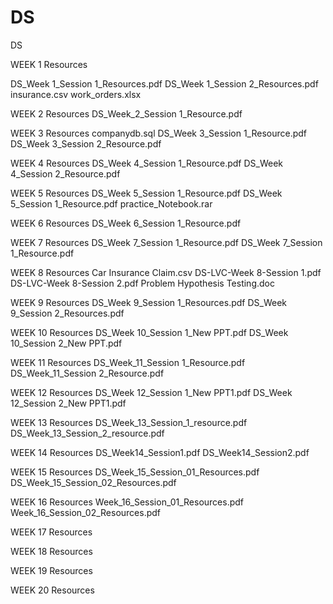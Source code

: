 # DS
DS

WEEK 1 Resources

DS_Week 1_Session 1_Resources.pdf
DS_Week 1_Session 2_Resources.pdf
insurance.csv
work_orders.xlsx

WEEK 2 Resources
DS_Week_2_Session 1_Resource.pdf

WEEK 3 Resources
companydb.sql
DS_Week 3_Session 1_Resource.pdf
DS_Week 3_Session 2_Resource.pdf

WEEK 4 Resources
DS_Week 4_Session 1_Resource.pdf
DS_Week 4_Session 2_Resource.pdf

WEEK 5 Resources
DS_Week 5_Session 1_Resource.pdf
DS_Week 5_Session 1_Resource.pdf
practice_Notebook.rar

WEEK 6 Resources
DS_Week 6_Session 1_Resource.pdf

WEEK 7 Resources
DS_Week 7_Session 1_Resource.pdf
DS_Week 7_Session 1_Resource.pdf

WEEK 8 Resources
Car Insurance Claim.csv
DS-LVC-Week 8-Session 1.pdf
DS-LVC-Week 8-Session 2.pdf
Problem Hypothesis Testing.doc

WEEK 9 Resources
DS_Week 9_Session 1_Resources.pdf
DS_Week 9_Session 2_Resources.pdf

WEEK 10 Resources
DS_Week 10_Session 1_New PPT.pdf
DS_Week 10_Session 2_New PPT.pdf

WEEK 11 Resources
DS_Week_11_Session 1_Resource.pdf
DS_Week_11_Session 2_Resource.pdf

WEEK 12 Resources
DS_Week 12_Session 1_New PPT1.pdf
DS_Week 12_Session 2_New PPT1.pdf

WEEK 13 Resources
DS_Week_13_Session_1_resource.pdf
DS_Week_13_Session_2_resource.pdf

WEEK 14 Resources
DS_Week14_Session1.pdf
DS_Week14_Session2.pdf

WEEK 15 Resources
DS_Week_15_Session_01_Resources.pdf
DS_Week_15_Session_02_Resources.pdf

WEEK 16 Resources
Week_16_Session_01_Resources.pdf
Week_16_Session_02_Resources.pdf

WEEK 17 Resources

WEEK 18 Resources

WEEK 19 Resources

WEEK 20 Resources